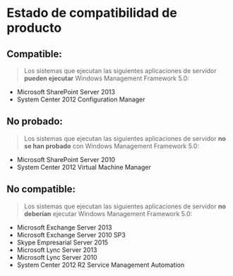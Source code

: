 # <a name="product-compatibility-status"></a>Estado de compatibilidad de producto

## <a name="compatible"></a>Compatible:
> Los sistemas que ejecutan las siguientes aplicaciones de servidor **pueden ejecutar** Windows Management Framework 5.0:

- Microsoft SharePoint Server 2013
- System Center 2012 Configuration Manager

## <a name="not-tested"></a>No probado:
> Los sistemas que ejecutan las siguientes aplicaciones de servidor **no se han probado** con Windows Management Framework 5.0:

- Microsoft SharePoint Server 2010
- System Center 2012 Virtual Machine Manager

## <a name="incompatible"></a>No compatible:
> Los sistemas que ejecutan las siguientes aplicaciones de servidor **no deberían** ejecutar Windows Management Framework 5.0:

- Microsoft Exchange Server 2013
- Microsoft Exchange Server 2010 SP3
- Skype Empresarial Server 2015
- Microsoft Lync Server 2013
- Microsoft Lync Server 2010
- System Center 2012 R2 Service Management Automation

